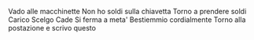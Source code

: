 Vado alle macchinette
Non ho soldi sulla chiavetta
Torno a prendere soldi
Carico
Scelgo
Cade
Si ferma a meta'
Bestiemmio cordialmente
Torno alla postazione e scrivo questo